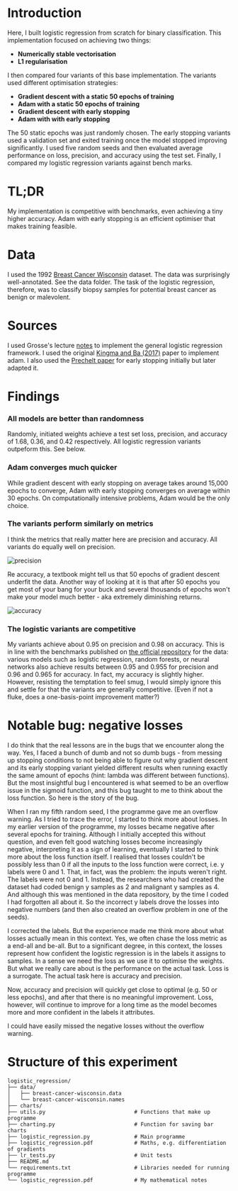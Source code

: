 # Introduction
Here, I built logistic regression from scratch for binary classification. This implementation focused on achieving two things:
- **Numerically stable vectorisation**
- **L1 regularisation**

I then compared four variants of this base implementation. The variants used different optimisation strategies: 
- **Gradient descent with a static 50 epochs of training**
- **Adam with a static 50 epochs of training**
- **Gradient descent with early stopping**
- **Adam with with early stopping**

The 50 static epochs was just randomly chosen. The early stopping variants used a validation set and exited training once the model stopped improving significantly. I used five random seeds and then evaluated average performance on loss, precision, and accuracy using the test set. Finally, I compared my logistic regression variants against bench marks. 

# TL;DR
My implementation is competitive with benchmarks, even achieving a tiny higher accuracy. Adam with early stopping is an efficient optimiser that makes training feasible.

# Data
I used the 1992 [Breast Cancer Wisconsin](https://archive.ics.uci.edu/dataset/15/breast+cancer+wisconsin+original) dataset. The data was surprisingly well-annotated. See the data folder. The task of the logistic regression, therefore, was to classify biopsy samples for potential breast cancer as benign or malevolent. 

# Sources
I used Grosse's lecture [notes](https://www.cs.toronto.edu/~mren/teach/csc411_19s/lec/lec08_notes.pdf) to implement the general logistic regression framework. I used the original [Kingma and Ba (2017)](https://arxiv.org/abs/1412.6980) paper to implement adam. I also used the [Prechelt paper](https://link.springer.com/chapter/10.1007/978-3-642-35289-8_5) for early stopping initially but later adapted it.

# Findings

### All models are better than randomness
Randomly, initiated weights achieve a test set loss, precision, and accuracy of 1.68, 0.36, and 0.42 respectively. All logistic regression variants outpeform this. See below.

### Adam converges much quicker 
While gradient descent with early stopping on average takes around 15,000 epochs to converge, Adam with early stopping converges on average within 30 epochs. On computationally intensive problems, Adam would be the only choice.

### The variants perform similarly on metrics
I think the metrics that really matter here are precision and accuracy. All variants do equally well on precision.

![precision](.charts/fig2meanprecision.png)

Re accuracy, a textbook might tell us that 50 epochs of gradient descent underfit the data. Another way of looking at it is that after 50 epochs you get most of your bang for your buck and several thousands of epochs won't make your model much better - aka extremely diminishing returns.

![accuracy](.charts/fig3meanaccuacy.png)

### The logistic variants are competitive
My variants achieve about 0.95 on precision and 0.98 on accuracy. This is in line with the benchmarks published on [the official repository](https://archive.ics.uci.edu/dataset/15/breast+cancer+wisconsin+original) for the data: various models such as logistic regression, random forests, or neural networks also achieve results between 0.95 and 0.955 for precision and 0.96 and 0.965 for accuracy. In fact, my accuracy is slightly higher. However, resisting the temptation to feel smug, I would simply ignore this and settle for that the variants are generally competitive. (Even if not a fluke, does a one-basis-point improvement matter?)

# Notable bug: negative losses
I do think that the real lessons are in the bugs that we encounter along the way. Yes, I faced a bunch of dumb and not so dumb bugs - from messing up stopping conditions to not being able to figure out why gradient descent and its early stopping variant yielded different results when running exactly the same amount of epochs (hint: lambda was different between functions). But the most insightful bug I encountered is what seemed to be an overflow issue in the sigmoid function, and this bug taught to me to think about the loss function. So here is the story of the bug.

When I ran my fifth random seed, I the programme gave me an overflow warning. As I tried to trace the error, I started to think more about losses. In my earlier version of the programme, my losses became negative after several epochs for training. Although I initially accepted this without question, and even felt good watching losses become increasingly negative, interpreting it as a sign of learning, eventually I started to think more about the loss function itself. I realised that losses couldn't be possibly less than 0 if all the inputs to the loss function were correct, i.e. y labels were 0 and 1. That, in fact, was the problem: the inputs weren't right. The labels were not 0 and 1. Instead, the researchers who had created the dataset had coded benign y samples as 2 and malignant y samples as 4. And although this was mentioned in the data repository, by the time I coded I had forgotten all about it. So the incorrect y labels drove the losses into negative numbers (and then also created an overflow problem in one of the seeds).

I corrected the labels. But the experience made me think more about what losses actually mean in this context. Yes, we often chase the loss metric as a end-all and be-all. But to a significant degree, in this context, the losses represent how confident the logistic regression is in the labels it assigns to samples. In a sense we need the loss as we use it to optimise the weights. But what we really care about is the performance on the actual task. Loss is a surrogate. The actual task here is accuracy and precision.

Now, accuracy and precision will quickly get close to optimal (e.g. 50 or less epochs), and after that there is no meaningful improvement. Loss, however, will continue to improve for a long time as the model becomes more and more confident in the labels it attributes.

I could have easily missed the negative losses without the overflow warning.

# Structure of this experiment
```
logistic_regression/
├── data/
│   ├── breast-cancer-wisconsin.data
│   └── breast-cancer-wisconsin.names
├── charts/
├── utils.py                            # Functions that make up programme 
├── charting.py                         # Function for saving bar charts
├── logistic_regression.py              # Main programme
├── logistic_regression.pdf             # Maths, e.g. differentiation of gradients 
├── lr_tests.py                         # Unit tests 
├── README.md
└── requirements.txt                    # Libraries needed for running programme
└── logistic_regression.pdf             # My mathematical notes
```
